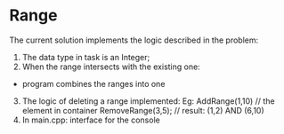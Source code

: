 # Range
The current solution implements the logic described in the problem:
1) The data type in task is an Integer;
2) When the range intersects with the existing one:
- program combines the ranges into one
3) The logic of deleting a range implemented: 
Eg: AddRange(1,10)   // the element in container 
RemoveRange(3,5);    // result: (1,2) AND (6,10) 
4) In main.cpp: interface for the console
